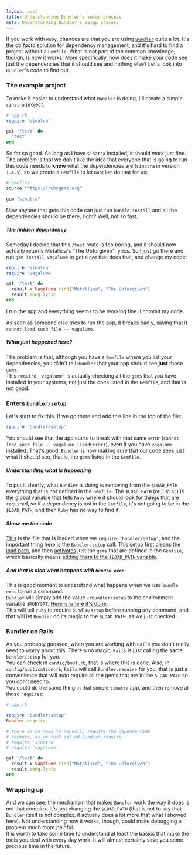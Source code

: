 ```yaml
---
layout: post
title: Understanding Bundler's setup process
meta: Understanding Bundler's setup process
---
```


If you work with `Ruby`, chances are that you are using [`Bundler`](http://bundler.io) quite a lot. It's the *de facto* solution for
dependency management, and it's hard to find a project without a `Gemfile`. What is not part of the common knowledge,
though, is how it works. More specifically, how does it make your code see just the dependencies that it should see and nothing else?
Let's look into `Bundler`'s code to find out.

### The example project

To make it easier to understand what `Bundler` is doing, I'll create a simple `sinatra` project.

```ruby
# app.rb
require 'sinatra'

get '/test' do
  'test'
end
```

So far so good. As long as I have `sinatra` installed, it should work just fine.  
The problem is that we don't like the idea that everyone that is going to run this code needs to **know** what the dependencies are (`sinatra` in version `1.4.5`),
so we create a `Gemfile` to let `Bundler` do that for us:

```ruby
# Gemfile
source "https://rubygems.org"

gem "sinatra"
```

Now anyone that gets this code can just run `bundle install` and all the dependencies should be there, right? Well, not so fast.

##### The hidden dependency

Someday I decide that this `/test` route is too boring, and it should now actually returns Metallica's "The Unforgiven" lyrics. So I just go there and run `gem install vagalume`
to get a `gem` that does that, and change my code:

```ruby
require 'sinatra'
require 'vagalume'

get '/test' do
  result = Vagalume.find("Metallica", "The Unforgiven")
  result.song.lyric
end
```

I run the app and everything seems to be working fine. I commit my code.

As soon as someone else tries to run the app, it breaks badly, saying that it `cannot load such file -- vagalume`.

##### What just happened here? 

The problem is that, although you have a `Gemfile` where you list your dependencies, you didn't tell `Bundler` that your app should see **just** those `gems`.  
This `require 'vagalume'` is actually checking all the `gems` that you have installed in your systems, not just the ones listed in the `Gemfile`, and that is not good.

### Enters `bundler/setup`

Let's start to fix this. If we go there and add this line in the top of the file:

```ruby
require 'bundler/setup'
```

You should see that the app starts to break with that same error (`cannot load such file -- vagalume (LoadError)`), even if you have `vagalume` installed. That's good,
`Bundler` is now making sure that our code sees just what it should see, that is, the `gems` listed in the `Gemfile`.


##### Understanding what is happening

To put it shortly, what `Bundler` is doing is removing from the `$LOAD_PATH` everything that is not defined in the `Gemfile`. The `$LOAD_PATH` (or just `$:`) is
the global variable that tells `Ruby` where it should look for things that are `require`d, so if a dependency is not in the `Gemfile`, it's not going to be in the `$LOAD_PATH`,
and then `Ruby` has no way to find it.

##### Show me the code

[This](https://github.com/bundler/bundler/blob/master/lib/bundler/setup.rb) is the file that is loaded when we `require 'bundler/setup'`, and the important thing here is the
[`Bundler.setup`](https://github.com/bundler/bundler/blob/master/lib/bundler/setup.rb#L8) call. This setup first [cleans the load path](https://github.com/bundler/bundler/blob/master/lib/bundler/runtime.rb#L11),
and then [activates](https://github.com/bundler/bundler/blob/master/lib/bundler/runtime.rb#L18) just the `gems` that are defined in the `Gemfile`, which basically means 
[adding them to the `$LOAD_PATH` variable](https://github.com/bundler/bundler/blob/master/lib/bundler/runtime.rb#L39).

##### And that is also what happens with `bundle exec`
This is good moment to understand what happens when we use `bundle exec` to run a command.  
`Bundler` will simply add the value `-rbundler/setup` to the environment variable `$RUBYOPT`. [Here is where it's done](https://github.com/bundler/bundler/blob/master/lib/bundler/shared_helpers.rb#L81).  
This will tell `ruby` to require `bundle/setup` before running any command, and that will let `Bundler` do its magic to the `$LOAD_PATH`, as we just checked.

### Bundler on Rails

As you probably guessed, when you are working with `Rails` you don't really need to worry about this. There's no magic, `Rails` is just calling the same `bundler/setup` for you.  
You can check in `config/boot.rb`, that is where this is done. Also, in `config/application.rb`, `Rails` will call `Bundler.require` for you, that is just a convenience that will auto require
all the gems that are in the `$LOAD_PATH` so you don't need to.  
You could do the same thing in that simple `sinatra` app, and then remove all those `requires`:

```ruby
# app.rb

require 'bundler/setup'
Bundler.require

# there is no need to manually require the dependencies
# anymore, as we just called Bundler.require
# require 'sinatra'
# require 'vagalume'

get '/test' do
  result = Vagalume.find("Metallica", "The Unforgiven")
  result.song.lyric
end
```

### Wrapping up

And we can see, the mechanism that makes `Bundler` work the way it does is not that complex. It's just changing the `$LOAD_PATH` (that is not to say that `Bundler` itself is not complex, it actually
does a lot more that what I showed here). Not understanding how it works, though, could make debugging a problem much more painful.  
It is worth to take some time to understand at least the basics that make the tools you deal with every day work. It will almost certainly save you some precious time in the future.
